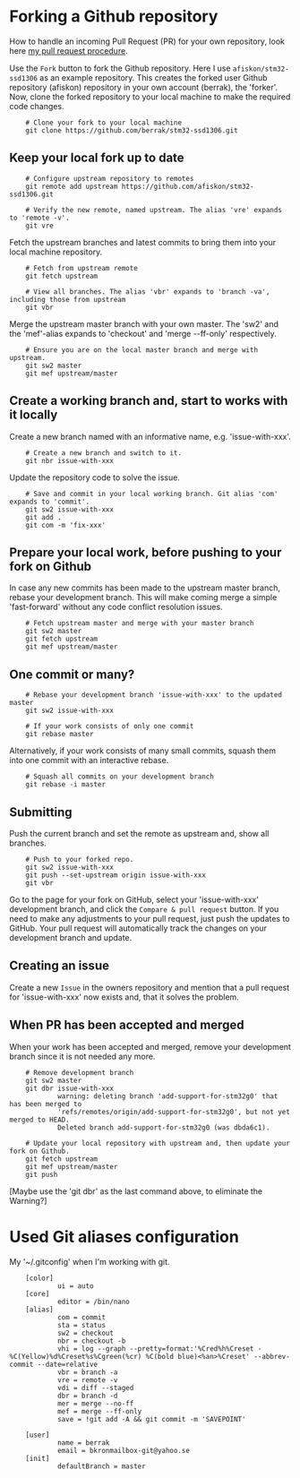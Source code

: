 # Forking a Github repository

How to handle an incoming Pull Request (PR) for your own repository, look here [my pull request procedure](my-github-pull-request-procedure.md).

Use the `Fork` button to fork the Github repository. Here I use `afiskon/stm32-ssd1306` as an example repository. This creates the forked user Github repository (afiskon) repository in your own account (berrak), the 'forker'. Now, clone the forked repository to your local machine to make the required code changes.

        # Clone your fork to your local machine
        git clone https://github.com/berrak/stm32-ssd1306.git

## Keep your local fork up to date

        # Configure upstream repository to remotes
        git remote add upstream https://github.com/afiskon/stm32-ssd1306.git

        # Verify the new remote, named upstream. The alias 'vre' expands to 'remote -v'.
        git vre

Fetch the upstream branches and latest commits to bring them into your local machine repository.

        # Fetch from upstream remote
        git fetch upstream

        # View all branches. The alias 'vbr' expands to 'branch -va', including those from upstream
        git vbr

Merge the upstream master branch with your own master. The 'sw2' and the 'mef'-alias expands to 'checkout' and 'merge --ff-only' respectively.

        # Ensure you are on the local master branch and merge with upstream.
        git sw2 master
        git mef upstream/master

## Create a working branch and, start to works with it locally

Create a new branch named with an informative name, e.g. 'issue-with-xxx'.

        # Create a new branch and switch to it.
        git nbr issue-with-xxx

Update the repository code to solve the issue.

        # Save and commit in your local working branch. Git alias 'com' expands to 'commit'.
        git sw2 issue-with-xxx
        git add .
        git com -m 'fix-xxx'

## Prepare your local work, before pushing to your fork on Github

In case any new commits has been made to the upstream master branch, rebase your development branch. This will make coming merge a simple 'fast-forward' without any code conflict resolution issues.

        # Fetch upstream master and merge with your master branch
        git sw2 master
        git fetch upstream
        git mef upstream/master

## One commit or many?

        # Rebase your development branch 'issue-with-xxx' to the updated master
        git sw2 issue-with-xxx

        # If your work consists of only one commit
        git rebase master

Alternatively, if your work consists of many small commits, squash them into one commit with an interactive rebase.

        # Squash all commits on your development branch
        git rebase -i master

## Submitting

Push the current branch and set the remote as upstream and, show all branches.

        # Push to your forked repo.
        git sw2 issue-with-xxx
        git push --set-upstream origin issue-with-xxx
        git vbr


Go to the page for your fork on GitHub, select your 'issue-with-xxx' development branch, and click the `Compare & pull request` button. If you need to make any adjustments to your pull request, just push the updates to GitHub. Your pull request will automatically track the changes on your development branch and update.

## Creating an issue

Create a new  `Issue` in the owners repository and mention that a pull request for 'issue-with-xxx' now exists and, that it solves the problem.

## When PR has been accepted and merged

When your work has been accepted and merged, remove your development branch since it is not needed any more.

        # Remove development branch
        git sw2 master
        git dbr issue-with-xxx
                warning: deleting branch 'add-support-for-stm32g0' that has been merged to
                'refs/remotes/origin/add-support-for-stm32g0', but not yet merged to HEAD.
                Deleted branch add-support-for-stm32g0 (was dbda6c1).

        # Update your local repository with upstream and, then update your fork on Github.
        git fetch upstream
        git mef upstream/master
        git push

[Maybe use the 'git dbr' as the last command above, to eliminate the Warning?]

# Used Git aliases configuration

My '~/.gitconfig' when I'm working with git.

        [color]
                ui = auto
        [core]
                editor = /bin/nano
        [alias]
                com = commit
                sta = status
                sw2 = checkout
                nbr = checkout -b
                vhi = log --graph --pretty=format:'%Cred%h%Creset -%C(Yellow)%d%Creset%s%Cgreen(%cr) %C(bold blue)<%an>%Creset' --abbrev-commit --date=relative
                vbr = branch -a
                vre = remote -v
                vdi = diff --staged
                dbr = branch -d
                mer = merge --no-ff
                mef = merge --ff-only
                save = !git add -A && git commit -m 'SAVEPOINT'

        [user]
                name = berrak
                email = bkronmailbox-git@yahoo.se
        [init]
                defaultBranch = master
